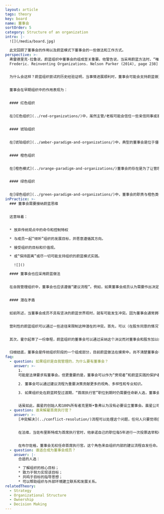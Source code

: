 ```yaml
---
layout: article
tags: theory
key: board
name: 董事会
sortOrder: 5
category: Structure of an organization
intro: |-
  ![](/media/board.jpg)

  此文回顾了董事会的作用以及蔚蓝模式下董事会的一些做法和工作方式。
perspective: >-
  弗雷德里克·拉鲁说，蔚蓝组织中董事会的组成至关重要。他警告说，当采用蔚蓝方法时，“唯一的成败因素是最高领导层和公司所有者/董事会的世界观。”^\[Laloux,
  Frederic. Reinventing Organizations. Nelson Parker (2014), page 238]


  为什么会这样？蔚蓝组织尝试的历史经验证明，当事情进展顺利时，董事会可能会支持蔚蓝做法。但是通常董事会由那些、以前可能没有在类似环境中工作过的外部人士组成。于是在不顺利（压力发生）时，董事会对蔚蓝的支持会很快消失。但是在我们目前的法律架构下，董事会仍然拥有最终的权力。（如果搞了一些传统僵化的投资人进董事会就没救了。）


  董事会在早期组织中的作用表现为：


  #### 红色组织


  在[红色组织](../red-organizations/)中，虽然主管/老板可能会信任一些亲信同事或家人，但真正的权力由老板一个人行使。在这种情况下，“监督职能的董事会”既不受欢迎，也不合适。


  #### 琥珀组织


  在[琥珀组织](../amber-paradigm-and-organizations/)中，典型的董事会是位于僵化等级制度顶端的小社会阶层。可能存在正式的入选标准或资格审查程序。董事会扮演“监护人”的角色：它确保传统、规则和程序得到尊重。


  #### 橙色组织


  在[橙色模式](../orange-paradigm-and-organizations/)董事会的存在是为了让管理层代表股东/所有者，或在非盈利的情况下代表出资人负责任。董事会的重点是目标、结果、战略、控制和继任。并负责任免首席执行官。


  #### 绿色组织


  在[绿色组织](../green-paradigm-and-organizations/)中，董事会的职责与橙色类似，但还可能包括扩展职责：作为组织目标/价值观，以及多个利益相关者利益的守护者。在绿色营利组织中，董事（股东）通常被视为利益相关者群体中的一员，可以特别指定某个代表其他利益相关者，比如成员利益的董事会成员。
inPractice: >-
  ### 董事会需要接纳蔚蓝思维


  这意味着：


  * 放弃传统观点中的命令和控制特权

  * 与成员一起“倾听”组织的发展目标，并愿意遵循其方向。

  * 接受组织的目标和价值观。

  * 或“保持距离”或尽一切可能支持组织的蔚蓝模式实践。

    ![]()

  #### 董事会也应采用蔚蓝做法


  在自我管理组织中，董事会也应该遵循“建议流程”。例如，如果董事会成员认为需要作出决定，应该向整个组织的适当人员寻求建议。这样做不仅表明了董事会支持蔚蓝实践的态度，而且还能邀请其他人也能积极征求董事会的意见。这意味着减少了董事会与公司其他部分之间的鸿沟，减少了对中间管理层中介人的需求。


  #### 潜在矛盾


  如前所述，当董事会成员不具有坚决的蔚蓝世界观时，就有可能发生冲突。因为董事会通常拥有最终的法律权威。在营利目的组织内，即使是那些有着蔚蓝世界观的董事会成员，也有可能成为潜在的问题。这是因为董事会成员对股东负有信托责任，至少蔚蓝模式的做法（是目标优先于利润），可能有时会被指责没有履行对股东的利益优先承诺。


  营利性的蔚蓝组织可以通过一些途径来限制这种潜在的冲突。首先，可以（在股东同意的情况下）将公司转变为“福利公司”结构。这种结构在美国许多州得到采用，扩大了董事的职责范围，增加了对社会福利、成员和供应商的关注以及环境影响等非财务利益追求。


  其次，霍尔起草了一份章程，蔚蓝组织的董事会可以通过采纳这个决议而对董事会和股东加以约束，甚至在其中可以定义一些对未来的股东也具有约束力的内容。该章程虽然赋予股东在与财务有关的事务上的合法发言权，但阻止股东单方面实施战略，或废弃蔚蓝而将公司恢复到传统的管理模式。


  归根结底，董事会是传统组织阶段的一个组成部分，目前蔚蓝做法在摸索中。尚不清楚董事会在蔚蓝下应扮演什么角色，或者到底是否能以目前的形式与蔚蓝完全兼容。
faq:
  - question: 如果组织是自我管理的，为什么要有董事会？
    answer: >-
      1.
      可能是法律要求有董事会。但更重要的是，董事会可以作为“旁观者”和蔚蓝实践的保护者。这显然需要董事会成员能共鸣于蔚蓝[基本假设](../fundamental-assumptions/)并支持渗透在蔚蓝组织内的[价值观](../culture-and-values/)。

      2. 董事会可以通过建议流程为重要决策贡献更多的视角、多样性和专业知识。

      3. 如果组织处在蔚蓝转型过渡期，“首席执行官”职位到期时仍需要任命新人选，董事会能促进任命新“首席执行官”的进程。


      话虽如此，晨星的创始人和100%所有者克里斯•鲁弗认为没有必要设立董事会。晨星公司的人把公司的使命/目标视为自己的终极老板。
  - question: 谁来解雇首席执行官？
    answer: >-
      [冲突解决](../conflict-resolution/)流程可以处理这个问题，任何人只要觉得应该更换某个岗位角色（包括CEO）就可以启动一个流程。请注意，在蔚蓝公司，“CEO”的岗位定义可能跟传统的不同。蔚蓝中的“首席执行官”只是个拥有与其他人相同权利和义务的普通成员。


      在法维，当佐布里斯特成为首席执行官时，他承诺自己的职位每5年进行一次投票选举和确认。


      在布尔佐格，董事会无权任命首席执行官。这个角色来自组织内部的建议流程自发任命。
  - question: 谁适合成为董事会成员？
    answer: |-
      合适的人选：

      * 了解组织的核心目标；
      * 致力于努力实现该目标；
      * 共鸣于目标的指导思想；
      * 可以帮助组织与外部环境建立联系和发展关系。
relatedTheory:
  - Strategy
  - Organizational Structure
  - Ownership
  - Decision Making
---
```


